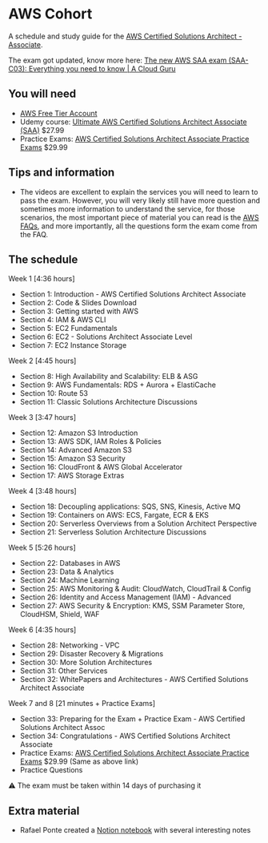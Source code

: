 # AWS Cohort

A schedule and study guide for the [AWS Certified Solutions Architect - Associate](https://aws.amazon.com/certification/certified-solutions-architect-associate/).

The exam got updated, know more here: [The new AWS SAA exam (SAA-C03): Everything you need to know | A Cloud Guru](https://acloudguru.com/blog/engineering/new-aws-saa-c03-exam)

## You will need

- [AWS Free Tier Account](https://aws.amazon.com/free)
- Udemy course: [Ultimate AWS Certified Solutions Architect Associate (SAA)](https://www.udemy.com/course/aws-certified-solutions-architect-associate-saa-c02/?couponCode=SEP_21_GET_STARTED) $27.99
- Practice Exams: [AWS Certified Solutions Architect Associate Practice Exams](https://www.udemy.com/course/practice-exams-aws-certified-solutions-architect-associate/?couponCode=SEP_21_GET_STARTED) $29.99

## Tips and information

- The videos are excellent to explain the services you will need to learn to pass the exam. However, you will very likely still have more question and sometimes more information to understand the service, for those scenarios, the most important piece of material you can read is the [AWS FAQs](https://aws.amazon.com/faqs/), and more importantly, all the questions form the exam come from the FAQ.

## The schedule

Week 1 [4:36 hours]

- Section 1: Introduction - AWS Certified Solutions Architect Associate
- Section 2: Code & Slides Download
- Section 3: Getting started with AWS
- Section 4: IAM & AWS CLI
- Section 5: EC2 Fundamentals
- Section 6: EC2 - Solutions Architect Associate Level
- Section 7: EC2 Instance Storage

Week 2 [4:45 hours]

- Section 8: High Availability and Scalability: ELB & ASG
- Section 9: AWS Fundamentals: RDS + Aurora + ElastiCache
- Section 10: Route 53
- Section 11: Classic Solutions Architecture Discussions

Week 3 [3:47 hours]

- Section 12: Amazon S3 Introduction
- Section 13: AWS SDK, IAM Roles & Policies
- Section 14: Advanced Amazon S3
- Section 15: Amazon S3 Security
- Section 16: CloudFront & AWS Global Accelerator
- Section 17: AWS Storage Extras

Week 4 [3:48 hours]

- Section 18: Decoupling applications: SQS, SNS, Kinesis, Active MQ
- Section 19: Containers on AWS: ECS, Fargate, ECR & EKS
- Section 20: Serverless Overviews from a Solution Architect Perspective
- Section 21: Serverless Solution Architecture Discussions

Week 5 [5:26 hours]

- Section 22: Databases in AWS
- Section 23: Data & Analytics
- Section 24: Machine Learning
- Section 25: AWS Monitoring & Audit: CloudWatch, CloudTrail & Config
- Section 26: Identity and Access Management (IAM) - Advanced
- Section 27: AWS Security & Encryption: KMS, SSM Parameter Store, CloudHSM, Shield, WAF

Week 6 [4:35 hours]

- Section 28: Networking - VPC
- Section 29: Disaster Recovery & Migrations
- Section 30: More Solution Architectures
- Section 31: Other Services
- Section 32: WhitePapers and Architectures - AWS Certified Solutions Architect Associate

Week 7 and 8 [21 minutes + Practice Exams]

- Section 33: Preparing for the Exam + Practice Exam - AWS Certified Solutions Architect Assoc
- Section 34: Congratulations - AWS Certified Solutions Architect Associate
- Practice Exams: [AWS Certified Solutions Architect Associate Practice Exams](https://www.udemy.com/course/practice-exams-aws-certified-solutions-architect-associate/?couponCode=SEP_21_GET_STARTED) $29.99 (Same as above link)
- Practice Questions

⚠️ The exam must be taken within 14 days of purchasing it

## Extra material

- Rafael Ponte created a [Notion notebook](https://software-eng.notion.site/Amazon-Web-Services-5b611b210e5046778bc8e5a190537dac) with several interesting notes
